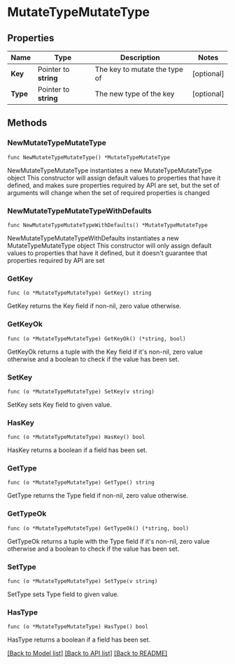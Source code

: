 # MutateTypeMutateType

## Properties

Name | Type | Description | Notes
------------ | ------------- | ------------- | -------------
**Key** | Pointer to **string** | The key to mutate the type of | [optional] 
**Type** | Pointer to **string** | The new type of the key | [optional] 

## Methods

### NewMutateTypeMutateType

`func NewMutateTypeMutateType() *MutateTypeMutateType`

NewMutateTypeMutateType instantiates a new MutateTypeMutateType object
This constructor will assign default values to properties that have it defined,
and makes sure properties required by API are set, but the set of arguments
will change when the set of required properties is changed

### NewMutateTypeMutateTypeWithDefaults

`func NewMutateTypeMutateTypeWithDefaults() *MutateTypeMutateType`

NewMutateTypeMutateTypeWithDefaults instantiates a new MutateTypeMutateType object
This constructor will only assign default values to properties that have it defined,
but it doesn't guarantee that properties required by API are set

### GetKey

`func (o *MutateTypeMutateType) GetKey() string`

GetKey returns the Key field if non-nil, zero value otherwise.

### GetKeyOk

`func (o *MutateTypeMutateType) GetKeyOk() (*string, bool)`

GetKeyOk returns a tuple with the Key field if it's non-nil, zero value otherwise
and a boolean to check if the value has been set.

### SetKey

`func (o *MutateTypeMutateType) SetKey(v string)`

SetKey sets Key field to given value.

### HasKey

`func (o *MutateTypeMutateType) HasKey() bool`

HasKey returns a boolean if a field has been set.

### GetType

`func (o *MutateTypeMutateType) GetType() string`

GetType returns the Type field if non-nil, zero value otherwise.

### GetTypeOk

`func (o *MutateTypeMutateType) GetTypeOk() (*string, bool)`

GetTypeOk returns a tuple with the Type field if it's non-nil, zero value otherwise
and a boolean to check if the value has been set.

### SetType

`func (o *MutateTypeMutateType) SetType(v string)`

SetType sets Type field to given value.

### HasType

`func (o *MutateTypeMutateType) HasType() bool`

HasType returns a boolean if a field has been set.


[[Back to Model list]](../README.md#documentation-for-models) [[Back to API list]](../README.md#documentation-for-api-endpoints) [[Back to README]](../README.md)


